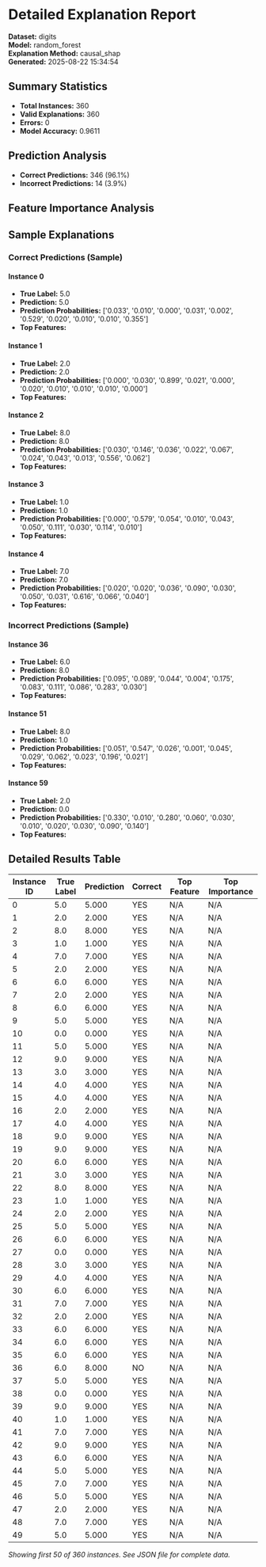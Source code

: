 # Detailed Explanation Report

**Dataset:** digits  
**Model:** random_forest  
**Explanation Method:** causal_shap  
**Generated:** 2025-08-22 15:34:54  

## Summary Statistics

- **Total Instances:** 360
- **Valid Explanations:** 360
- **Errors:** 0
- **Model Accuracy:** 0.9611

## Prediction Analysis

- **Correct Predictions:** 346 (96.1%)
- **Incorrect Predictions:** 14 (3.9%)

## Feature Importance Analysis

## Sample Explanations

### Correct Predictions (Sample)

#### Instance 0

- **True Label:** 5.0
- **Prediction:** 5.0
- **Prediction Probabilities:** ['0.033', '0.010', '0.000', '0.031', '0.002', '0.529', '0.020', '0.010', '0.010', '0.355']
- **Top Features:**

#### Instance 1

- **True Label:** 2.0
- **Prediction:** 2.0
- **Prediction Probabilities:** ['0.000', '0.030', '0.899', '0.021', '0.000', '0.020', '0.010', '0.010', '0.010', '0.000']
- **Top Features:**

#### Instance 2

- **True Label:** 8.0
- **Prediction:** 8.0
- **Prediction Probabilities:** ['0.030', '0.146', '0.036', '0.022', '0.067', '0.024', '0.043', '0.013', '0.556', '0.062']
- **Top Features:**

#### Instance 3

- **True Label:** 1.0
- **Prediction:** 1.0
- **Prediction Probabilities:** ['0.000', '0.579', '0.054', '0.010', '0.043', '0.050', '0.111', '0.030', '0.114', '0.010']
- **Top Features:**

#### Instance 4

- **True Label:** 7.0
- **Prediction:** 7.0
- **Prediction Probabilities:** ['0.020', '0.020', '0.036', '0.090', '0.030', '0.050', '0.031', '0.616', '0.066', '0.040']
- **Top Features:**

### Incorrect Predictions (Sample)

#### Instance 36

- **True Label:** 6.0
- **Prediction:** 8.0
- **Prediction Probabilities:** ['0.095', '0.089', '0.044', '0.004', '0.175', '0.083', '0.111', '0.086', '0.283', '0.030']
- **Top Features:**

#### Instance 51

- **True Label:** 8.0
- **Prediction:** 1.0
- **Prediction Probabilities:** ['0.051', '0.547', '0.026', '0.001', '0.045', '0.029', '0.062', '0.023', '0.196', '0.021']
- **Top Features:**

#### Instance 59

- **True Label:** 2.0
- **Prediction:** 0.0
- **Prediction Probabilities:** ['0.330', '0.010', '0.280', '0.060', '0.030', '0.010', '0.020', '0.030', '0.090', '0.140']
- **Top Features:**

## Detailed Results Table

| Instance ID | True Label | Prediction | Correct | Top Feature | Top Importance |
|-------------|------------|------------|---------|-------------|----------------|
| 0 | 5.0 | 5.000 | YES | N/A | N/A |
| 1 | 2.0 | 2.000 | YES | N/A | N/A |
| 2 | 8.0 | 8.000 | YES | N/A | N/A |
| 3 | 1.0 | 1.000 | YES | N/A | N/A |
| 4 | 7.0 | 7.000 | YES | N/A | N/A |
| 5 | 2.0 | 2.000 | YES | N/A | N/A |
| 6 | 6.0 | 6.000 | YES | N/A | N/A |
| 7 | 2.0 | 2.000 | YES | N/A | N/A |
| 8 | 6.0 | 6.000 | YES | N/A | N/A |
| 9 | 5.0 | 5.000 | YES | N/A | N/A |
| 10 | 0.0 | 0.000 | YES | N/A | N/A |
| 11 | 5.0 | 5.000 | YES | N/A | N/A |
| 12 | 9.0 | 9.000 | YES | N/A | N/A |
| 13 | 3.0 | 3.000 | YES | N/A | N/A |
| 14 | 4.0 | 4.000 | YES | N/A | N/A |
| 15 | 4.0 | 4.000 | YES | N/A | N/A |
| 16 | 2.0 | 2.000 | YES | N/A | N/A |
| 17 | 4.0 | 4.000 | YES | N/A | N/A |
| 18 | 9.0 | 9.000 | YES | N/A | N/A |
| 19 | 9.0 | 9.000 | YES | N/A | N/A |
| 20 | 6.0 | 6.000 | YES | N/A | N/A |
| 21 | 3.0 | 3.000 | YES | N/A | N/A |
| 22 | 8.0 | 8.000 | YES | N/A | N/A |
| 23 | 1.0 | 1.000 | YES | N/A | N/A |
| 24 | 2.0 | 2.000 | YES | N/A | N/A |
| 25 | 5.0 | 5.000 | YES | N/A | N/A |
| 26 | 6.0 | 6.000 | YES | N/A | N/A |
| 27 | 0.0 | 0.000 | YES | N/A | N/A |
| 28 | 3.0 | 3.000 | YES | N/A | N/A |
| 29 | 4.0 | 4.000 | YES | N/A | N/A |
| 30 | 6.0 | 6.000 | YES | N/A | N/A |
| 31 | 7.0 | 7.000 | YES | N/A | N/A |
| 32 | 2.0 | 2.000 | YES | N/A | N/A |
| 33 | 6.0 | 6.000 | YES | N/A | N/A |
| 34 | 6.0 | 6.000 | YES | N/A | N/A |
| 35 | 6.0 | 6.000 | YES | N/A | N/A |
| 36 | 6.0 | 8.000 | NO | N/A | N/A |
| 37 | 5.0 | 5.000 | YES | N/A | N/A |
| 38 | 0.0 | 0.000 | YES | N/A | N/A |
| 39 | 9.0 | 9.000 | YES | N/A | N/A |
| 40 | 1.0 | 1.000 | YES | N/A | N/A |
| 41 | 7.0 | 7.000 | YES | N/A | N/A |
| 42 | 9.0 | 9.000 | YES | N/A | N/A |
| 43 | 6.0 | 6.000 | YES | N/A | N/A |
| 44 | 5.0 | 5.000 | YES | N/A | N/A |
| 45 | 7.0 | 7.000 | YES | N/A | N/A |
| 46 | 5.0 | 5.000 | YES | N/A | N/A |
| 47 | 2.0 | 2.000 | YES | N/A | N/A |
| 48 | 7.0 | 7.000 | YES | N/A | N/A |
| 49 | 5.0 | 5.000 | YES | N/A | N/A |

*Showing first 50 of 360 instances. See JSON file for complete data.*
